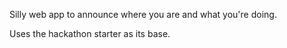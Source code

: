 Silly web app to announce where you are and what you're doing.

Uses the hackathon starter as its base.